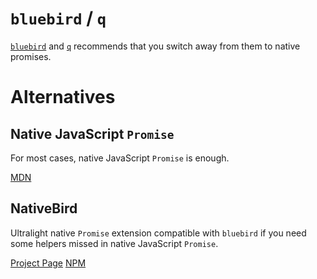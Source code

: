 # `bluebird` / `q`

[`bluebird`](https://github.com/petkaantonov/bluebird?tab=readme-ov-file#%EF%B8%8Fnote%EF%B8%8F) and [`q`](https://github.com/kriskowal/q#note) recommends that you switch away from them to native promises.

# Alternatives

## Native JavaScript `Promise`

For most cases, native JavaScript `Promise` is enough.

[MDN](https://developer.mozilla.org/en-US/docs/Web/JavaScript/Reference/Global_Objects/Promise)

## NativeBird

Ultralight native `Promise` extension compatible with `bluebird` if you need some helpers missed in native JavaScript `Promise`.

[Project Page](https://github.com/doodlewind/nativebird)
[NPM](https://www.npmjs.com/package/nativebird)
